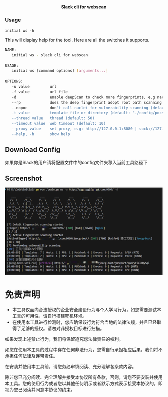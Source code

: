

<h4 align="center">Slack cli for webscan</h4>

### Usage

````
initial ws -h
````

This will display help for the tool. Here are all the switches it supports.


```bash
NAME:
   initial ws - slack cli for webscan

USAGE:
   initial ws [command options] [arguments...]

OPTIONS:
   -u value         url
   -f value         url file
   -d               enable deepScan to check more fingerprints, e.g nacos xxl-job (default: false)
   --rp             does the deep fingerprint adopt root path scanning (default: true)
   --nopoc          don't call nuclei for vulnerability scanning (default: false)
   -t value         template file or directory (default: "./config/pocs")
   --thread value   thread (default: 50)
   --timeout value  web timeout (default: 10)
   --proxy value    set proxy, e.g: http://127.0.0.1:8080 | sock://127.0.0.1
   --help, -h       show help
```

## Download Config

如果你是Slack的用户请将配置文件中的config文件夹移入当前工具路径下

## Screenshot

![image-20240926161608683](assets/image-20240926161608683.png)

# 免责声明

- 本工具仅面向合法授权的企业安全建设行为与个人学习行为，如您需要测试本工具的可用性，请自行搭建靶机环境。
- 在使用本工具进行检测时，您应确保该行为符合当地的法律法规，并且已经取得了足够的授权。请勿对非授权目标进行扫描。

如果发现上述禁止行为，我们将保留追究您法律责任的权利。

如您在使用本工具的过程中存在任何非法行为，您需自行承担相应后果，我们将不承担任何法律及连带责任。

在安装并使用本工具前，请您务必审慎阅读、充分理解各条款内容。

除非您已充分阅读、完全理解并接受本协议所有条款，否则，请您不要安装并使用本工具。您的使用行为或者您以其他任何明示或者默示方式表示接受本协议的，即视为您已阅读并同意本协议的约束。